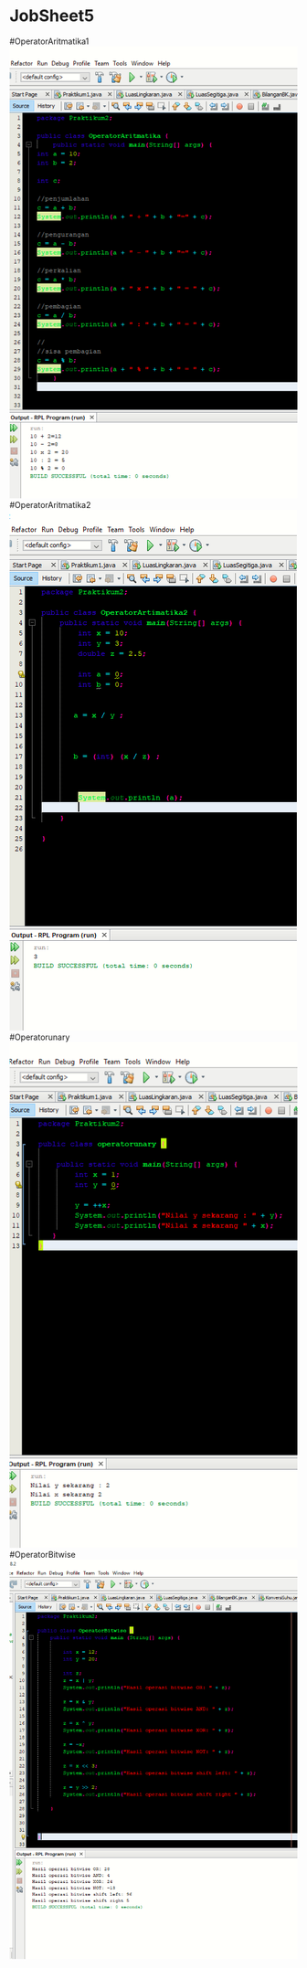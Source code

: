 # JobSheet5
#OperatorAritmatika1
![Alt Text](https://github.com/Syihabuddinsanni/JobSheet5/blob/master/Screenshot%20(14).png)
#OperatorAritmatika2
![Alt Text](https://github.com/Syihabuddinsanni/JobSheet5/blob/master/Screenshot%20(13).png)
#Operatorunary
![Alt Text](https://github.com/Syihabuddinsanni/JobSheet5/blob/master/Screenshot%20(16).png)
#OperatorBitwise
![Alt Text](https://github.com/Syihabuddinsanni/JobSheet5/blob/master/Screenshot%20(18).png)

